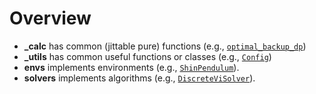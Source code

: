 # Overview

* **_calc** has common (jittable pure) functions (e.g., [`optimal_backup_dp`](/home/rl-dqn/ShinRL-JAX/shinrl/_calc/backup_dp.py))
* **_utils** has common useful functions or classes (e.g., [`Config`](/home/rl-dqn/ShinRL-JAX/shinrl/_utils/config.py))
* **envs** implements environments (e.g., [`ShinPendulum`](/home/rl-dqn/ShinRL-JAX/shinrl/envs/pendulum/env.py)).
* **solvers** implements algorithms (e.g., [`DiscreteViSolver`](/home/rl-dqn/ShinRL-JAX/shinrl/solvers/discrete_vi/solver.py)).